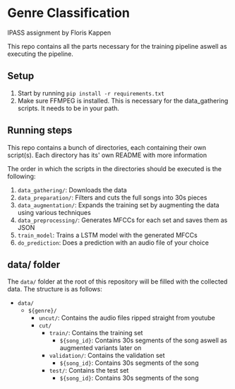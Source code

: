 # Genre Classification
IPASS assignment by Floris Kappen

This repo contains all the parts necessary for the training pipeline aswell as executing the pipeline.


## Setup

1. Start by running `pip install -r requirements.txt`
2. Make sure FFMPEG is installed. This is necessary for the data_gathering scripts. It needs to be in your path.


## Running steps
This repo contains a bunch of directories, each containing their own script(s). Each directory has its' own README with more information

The order in which the scripts in the directories should be executed is the following:
1. `data_gathering/`: Downloads the data
2. `data_preparation/`: Filters and cuts the full songs into 30s pieces
3. `data_augmentation/`: Expands the training set by augmenting the data using various techniques
4. `data_preprocessing/`: Generates MFCCs for each set and saves them as JSON
5. `train_model`: Trains a LSTM model with the generated MFCCs
6. `do_prediction`: Does a prediction with an audio file of your choice

## data/ folder
The `data/` folder at the root of this repository will be filled with the collected data. The structure is as follows:
- `data/`
    - `${genre}/`
        - `uncut/`: Contains the audio files ripped straight from youtube
        - `cut/`
            - `train/`: Contains the training set
                - `${song_id}`: Contains 30s segments of the song aswell as augmented variants later on
            - `validation/`: Contains the validation set
                - `${song_id}`: Contains 30s segments of the song
            - `test/`: Contains the test set
                - `${song_id}`: Contains 30s segments of the song
